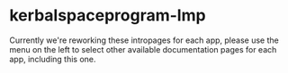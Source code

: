 # kerbalspaceprogram-lmp

Currently we're reworking these intropages for each app, please use the menu on the left to select other available documentation pages for each app, including this one.
